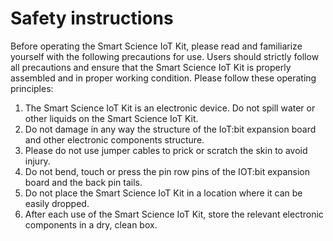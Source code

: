 # Safety instructions

Before operating the Smart Science IoT Kit, please read and familiarize yourself with the following precautions for use. Users should strictly follow all precautions and ensure that the Smart Science IoT Kit is properly assembled and in proper working condition.
Please follow these operating principles:

1. The Smart Science IoT Kit is an electronic device. Do not spill water or other liquids on the Smart Science IoT Kit.
2. Do not damage in any way the structure of the IoT:bit expansion board and other electronic components structure.
3. Please do not use jumper cables to prick or scratch the skin to avoid injury.
4. Do not bend, touch or press the pin row pins of the IOT:bit expansion board and the back pin tails.
5. Do not place the Smart Science IoT Kit in a location where it can be easily dropped.
6. After each use of the Smart Science IoT Kit, store the relevant electronic components in a dry, clean box.
